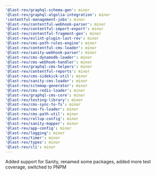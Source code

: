 ```yaml
---
'@last-rev/graphql-schema-gen': minor
'@last-rev/graphql-algolia-integration': minor
'contentful-management-jobs': minor
'@last-rev/contentful-webhook-parser': minor
'@last-rev/contentful-import-export': minor
'@last-rev/contentful-fragment-gen': minor
'@last-rev/eslint-plugin-last-rev': minor
'@last-rev/cms-path-rules-engine': minor
'@last-rev/contentful-cms-loader': minor
'@last-rev/sanity-webhook-parser': minor
'@last-rev/cms-dynamodb-loader': minor
'@last-rev/cms-webhook-handler': minor
'@last-rev/graphql-cms-helpers': minor
'@last-rev/contentful-reports': minor
'@last-rev/cms-sidekick-util': minor
'@last-rev/sanity-cms-loader': minor
'@last-rev/sitemap-generator': minor
'@last-rev/cms-redis-loader': minor
'@last-rev/graphql-cms-core': minor
'@last-rev/testing-library': minor
'@last-rev/cms-sync-to-fs': minor
'@last-rev/cms-fs-loader': minor
'@last-rev/cms-path-util': minor
'@last-rev/rollup-config': minor
'@last-rev/sanity-mapper': minor
'@last-rev/app-config': minor
'@last-rev/logging': minor
'@last-rev/timer': minor
'@last-rev/types': minor
'@last-rev/cli': minor
---
```


Added support for Sanity, renamed some packages, added more test coverage, switched to PNPM
